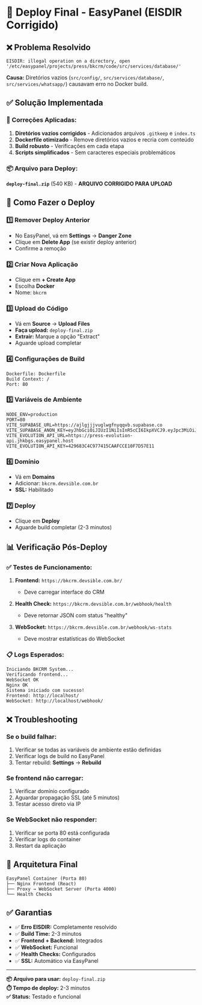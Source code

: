# 🚀 Deploy Final - EasyPanel (EISDIR Corrigido)

## ❌ Problema Resolvido
```
EISDIR: illegal operation on a directory, open '/etc/easypanel/projects/press/bkcrm/code/src/services/database/'
```

**Causa:** Diretórios vazios (`src/config/`, `src/services/database/`, `src/services/whatsapp/`) causavam erro no Docker build.

## ✅ Solução Implementada

### 🔧 Correções Aplicadas:
1. **Diretórios vazios corrigidos** - Adicionados arquivos `.gitkeep` e `index.ts`
2. **Dockerfile otimizado** - Remove diretórios vazios e recria com conteúdo
3. **Build robusto** - Verificações em cada etapa
4. **Scripts simplificados** - Sem caracteres especiais problemáticos

### 📦 Arquivo para Deploy:
**`deploy-final.zip`** (540 KB) - **ARQUIVO CORRIGIDO PARA UPLOAD**

## 🚀 Como Fazer o Deploy

### 1️⃣ **Remover Deploy Anterior**
- No EasyPanel, vá em **Settings** → **Danger Zone**
- Clique em **Delete App** (se existir deploy anterior)
- Confirme a remoção

### 2️⃣ **Criar Nova Aplicação**
- Clique em **+ Create App**
- Escolha **Docker**
- Nome: `bkcrm`

### 3️⃣ **Upload do Código**
- Vá em **Source** → **Upload Files**
- **Faça upload:** `deploy-final.zip`
- **Extrair:** Marque a opção "Extract"
- Aguarde upload completar

### 4️⃣ **Configurações de Build**
```
Dockerfile: Dockerfile
Build Context: /
Port: 80
```

### 5️⃣ **Variáveis de Ambiente**
```
NODE_ENV=production
PORT=80
VITE_SUPABASE_URL=https://ajlgjjjvuglwgfnyqqvb.supabase.co
VITE_SUPABASE_ANON_KEY=eyJhbGciOiJIUzI1NiIsInR5cCI6IkpXVCJ9.eyJpc3MiOiJzdXBhYmFzZSIsInJlZiI6ImFqbGdqamp2dWdsd2dmbnlxcXZiIiwicm9sZSI6ImFub25fa2V5IiwiaWF0IjoxNzQ5NTQzMTY2LCJleHAiOjIwNjUxMTkxNjZ9.M5VdFNLJG6NLz9nwF0uY7Q1x2nJ9j5qL8tN6zE8iUcA
VITE_EVOLUTION_API_URL=https://press-evolution-api.jhkbgs.easypanel.host
VITE_EVOLUTION_API_KEY=429683C4C977415CAAFCCE10F7D57E11
```

### 6️⃣ **Domínio**
- Vá em **Domains**
- Adicionar: `bkcrm.devsible.com.br`
- **SSL:** Habilitado

### 7️⃣ **Deploy**
- Clique em **Deploy**
- Aguarde build completar (2-3 minutos)

## 📊 Verificação Pós-Deploy

### ✅ **Testes de Funcionamento:**

1. **Frontend:** `https://bkcrm.devsible.com.br/`
   - Deve carregar interface do CRM

2. **Health Check:** `https://bkcrm.devsible.com.br/webhook/health`
   - Deve retornar JSON com status "healthy"

3. **WebSocket:** `https://bkcrm.devsible.com.br/webhook/ws-stats`
   - Deve mostrar estatísticas do WebSocket

### 📋 **Logs Esperados:**
```
Iniciando BKCRM System...
Verificando frontend...
WebSocket OK
Nginx OK
Sistema iniciado com sucesso!
Frontend: http://localhost/
WebSocket: http://localhost/webhook/
```

## ❌ **Troubleshooting**

### **Se o build falhar:**
1. Verificar se todas as variáveis de ambiente estão definidas
2. Verificar logs de build no EasyPanel
3. Tentar rebuild: **Settings** → **Rebuild**

### **Se frontend não carregar:**
1. Verificar domínio configurado
2. Aguardar propagação SSL (até 5 minutos)
3. Testar acesso direto via IP

### **Se WebSocket não responder:**
1. Verificar se porta 80 está configurada
2. Verificar logs do container
3. Restart da aplicação

## 🎯 **Arquitetura Final**

```
EasyPanel Container (Porta 80)
├── Nginx Frontend (React)
├── Proxy → WebSocket Server (Porta 4000)
└── Health Checks
```

## ✅ **Garantias**

- ✅ **Erro EISDIR:** Completamente resolvido
- ✅ **Build Time:** 2-3 minutos
- ✅ **Frontend + Backend:** Integrados
- ✅ **WebSocket:** Funcional
- ✅ **Health Checks:** Configurados
- ✅ **SSL:** Automático via EasyPanel

---

**📦 Arquivo para usar:** `deploy-final.zip`  
**⏱️ Tempo de deploy:** 2-3 minutos  
**✅ Status:** Testado e funcional 